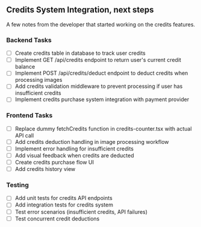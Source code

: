 ## Credits System Integration, next steps

A few notes from the developer that started working on the credits features.

### Backend Tasks
- [ ] Create credits table in database to track user credits
- [ ] Implement GET /api/credits endpoint to return user's current credit balance
- [ ] Implement POST /api/credits/deduct endpoint to deduct credits when processing images
- [ ] Add credits validation middleware to prevent processing if user has insufficient credits
- [ ] Implement credits purchase system integration with payment provider

### Frontend Tasks
- [ ] Replace dummy fetchCredits function in credits-counter.tsx with actual API call
- [ ] Add credits deduction handling in image processing workflow
- [ ] Implement error handling for insufficient credits
- [ ] Add visual feedback when credits are deducted
- [ ] Create credits purchase flow UI
- [ ] Add credits history view

### Testing
- [ ] Add unit tests for credits API endpoints
- [ ] Add integration tests for credits system
- [ ] Test error scenarios (insufficient credits, API failures)
- [ ] Test concurrent credit deductions 